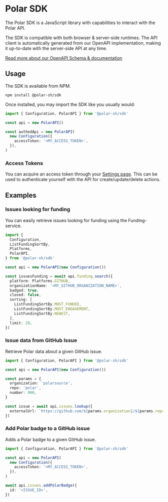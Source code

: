 # Polar SDK

The Polar SDK is a JavaScript library with capabilities to interact with the Polar API.

The SDK is compatible with both browser & server-side runtimes. The API client is automatically generated from our OpenAPI implementation, making it up-to-date with the server-side API at any time.

[Read more about our OpenAPI Schema & documentation](https://docs.polar.sh/api)

## Usage

The SDK is available from NPM.

`npm install @polar-sh/sdk`

Once installed, you may import the SDK like you usually would:

```typescript
import { Configuration, PolarAPI } from '@polar-sh/sdk'

const api = new PolarAPI()

const authedApi = new PolarAPI(
  new Configuration({
    accessToken: '<MY_ACCESS_TOKEN>',
  }),
)
```

### Access Tokens

You can acquire an access token through your [Settings page](https://polar.sh/settings). This can be used to authenticate yourself with the API for create/update/delete actions.

## Examples

### Issues looking for funding

You can easily retrieve issues looking for funding using the Funding-service.

```typescript
import {
  Configuration,
  ListFundingSortBy,
  Platforms,
  PolarAPI,
} from '@polar-sh/sdk'

const api = new PolarAPI(new Configuration())

const issuesFunding = await api.funding.search({
  platform: Platforms.GITHUB,
  organizationName: '<MY_GITHUB_ORGANIZATION_NAME>',
  badged: true,
  closed: false,
  sorting: [
    ListFundingSortBy.MOST_FUNDED,
    ListFundingSortBy.MOST_ENGAGEMENT,
    ListFundingSortBy.NEWEST,
  ],
  limit: 20,
})
```

### Issue data from GitHub Issue

Retrieve Polar data about a given GitHub issue.

```typescript
import { Configuration, PolarAPI } from '@polar-sh/sdk'

const api = new PolarAPI(new Configuration())

const params = {
  organization: 'polarsource',
  repo: 'polar',
  number: 900,
}

const issue = await api.issues.lookup({
  externalUrl: `https://github.com/${params.organization}/${params.repo}/issues/${params.number}`,
})
```

### Add Polar badge to a GitHub issue

Adds a Polar badge to a given GitHub issue.

```typescript
import { Configuration, PolarAPI } from '@polar-sh/sdk'

const api = new PolarAPI(
  new Configuration({
    accessToken: '<MY_ACCESS_TOKEN>',
  }),
)

await api.issues.addPolarBadge({
  id: '<ISSUE_ID>',
})
```
